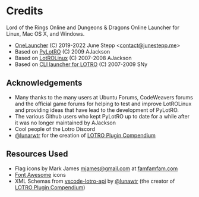 # Credits

Lord of the Rings Online and Dungeons & Dragons Online
Launcher for Linux, Mac OS X, and Windows.

- [OneLauncher](https://github.com/JuneStepp/OneLauncher)
  (C) 2019-2022 June Stepp \<contact@junestepp.me\>
- Based on [PyLotRO](https://github.com/nwestfal/pylotro)
  (C) 2009 AJackson
- Based on [LotROLinux](https://web.archive.org/web/20120424132519/http://www.lotrolinux.com/)
  (C) 2007-2008 AJackson
- Based on [CLI launcher for LOTRO](https://sny.name/LOTRO/)
  (C) 2007-2009 SNy

## Acknowledgements

- Many thanks to the many users at Ubuntu Forums,
  CodeWeavers forums and the official game forums
  for helping to test and improve LotROLinux and
  providing ideas that have lead to the development
  of PyLotRO.
- The various Github users who kept PyLotRO up to date for a while after it was no longer maintained by AJackson
- Cool people of the Lotro Discord
- [@lunarwtr](https://github.com/lunarwtr) for the creation of [LOTRO Plugin Compendium](https://www.lotrointerface.com/downloads/info663-LOTROPluginCompendium.html)

## Resources Used

- Flag icons by Mark James <mjames@gmail.com> at [famfamfam.com](http://www.famfamfam.com/lab/icons/flags/)
- [Font Awesome](https://fontawesome.com) icons
- XML Schemas from [vscode-lotro-api](https://github.com/lunarwtr/vscode-lotro-api) by [@lunawtr](https://github.com/lunarwtr) (the creator of [LOTRO Plugin Compendium](https://www.lotrointerface.com/downloads/info663-LOTROPluginCompendium.html))
